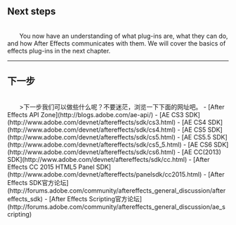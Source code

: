 ## Next steps

<br>
&#160;&#160;&#160;&#160;&#160;&#160;
You now have an understanding of what plug-ins are, what they can do, and how After Effects communicates with them. We will cover the basics of effects plug-ins in the next chapter.

***
## 下一步

<br>
&#160;&#160;&#160;&#160;&#160;&#160;
>下一步我们可以做些什么呢？不要迷茫，浏览一下下面的网址吧。
- [After Effects API Zone](http://blogs.adobe.com/ae-api/)
- [AE CS3 SDK](http://www.adobe.com/devnet/aftereffects/sdk/cs3.html)
- [AE CS4 SDK](http://www.adobe.com/devnet/aftereffects/sdk/cs4.html)
- [AE CS5 SDK](http://www.adobe.com/devnet/aftereffects/sdk/cs5.html)
- [AE CS5.5 SDK](http://www.adobe.com/devnet/aftereffects/sdk/cs5_5.html)
- [AE CS6 SDK](http://www.adobe.com/devnet/aftereffects/sdk/cs6.html)
- [AE CC(2013) SDK](http://www.adobe.com/devnet/aftereffects/sdk/cc.html)
- [After Effects CC 2015 HTML5 Panel SDK](http://www.adobe.com/devnet/aftereffects/panelsdk/cc2015.html)
- [After Effects SDK官方论坛](http://forums.adobe.com/community/aftereffects_general_discussion/aftereffects_sdk)
- [After Effects Scripting官方论坛](http://forums.adobe.com/community/aftereffects_general_discussion/ae_scripting)
